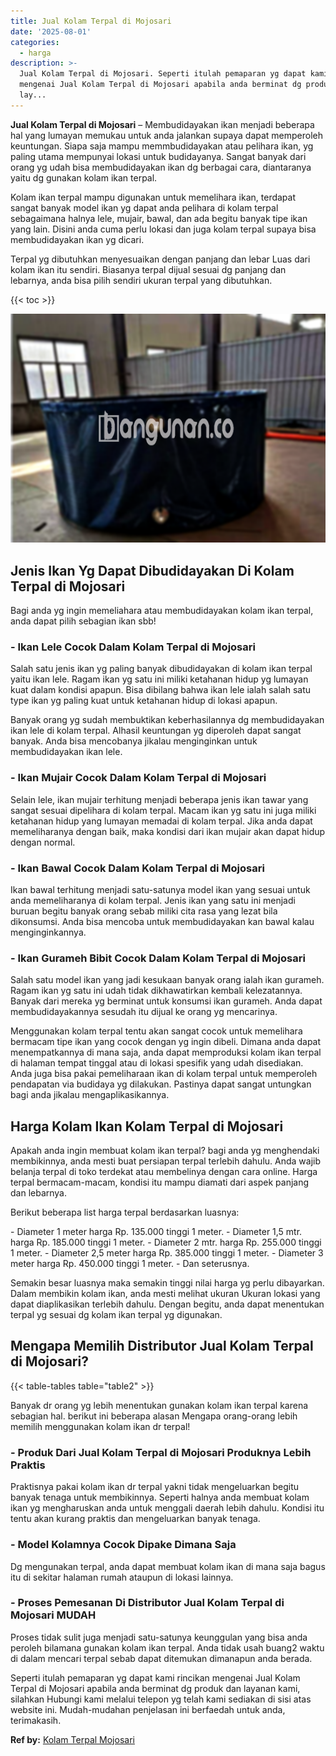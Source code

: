 ```yaml
---
title: Jual Kolam Terpal di Mojosari
date: '2025-08-01'
categories:
  - harga
description: >-
  Jual Kolam Terpal di Mojosari. Seperti itulah pemaparan yg dapat kami rincikan
  mengenai Jual Kolam Terpal di Mojosari apabila anda berminat dg produk dan
  lay...
---
```


**Jual Kolam Terpal di Mojosari** – Membudidayakan ikan menjadi beberapa hal yang lumayan memukau untuk anda jalankan supaya dapat memperoleh keuntungan. Siapa saja mampu memmbudidayakan atau pelihara ikan, yg paling utama mempunyai lokasi untuk budidayanya. Sangat banyak dari orang yg udah bisa membudidayakan ikan dg berbagai cara, diantaranya yaitu dg gunakan kolam ikan terpal.

Kolam ikan terpal mampu digunakan untuk memelihara ikan, terdapat sangat banyak model ikan yg dapat anda pelihara di kolam terpal sebagaimana halnya lele, mujair, bawal, dan ada begitu banyak tipe ikan yang lain. Disini anda cuma perlu lokasi dan juga kolam terpal supaya bisa membudidayakan ikan yg dicari.

Terpal yg dibutuhkan menyesuaikan dengan panjang dan lebar Luas dari kolam ikan itu sendiri. Biasanya terpal dijual sesuai dg panjang dan lebarnya, anda bisa pilih sendiri ukuran terpal yang dibutuhkan.

{{< toc >}}

![Jual Kolam Terpal di Mojosari](/images/jual-kolam-terpal-56.png)

## Jenis Ikan Yg Dapat Dibudidayakan Di Kolam Terpal di Mojosari

Bagi anda yg ingin memeliahara atau membudidayakan kolam ikan terpal, anda dapat pilih sebagian ikan sbb!

### \- Ikan Lele Cocok Dalam Kolam Terpal di Mojosari

Salah satu jenis ikan yg paling banyak dibudidayakan di kolam ikan terpal yaitu ikan lele. Ragam ikan yg satu ini miliki ketahanan hidup yg lumayan kuat dalam kondisi apapun. Bisa dibilang bahwa ikan lele ialah salah satu type ikan yg paling kuat untuk ketahanan hidup di lokasi apapun.

Banyak orang yg sudah membuktikan keberhasilannya dg membudidayakan ikan lele di kolam terpal. Alhasil keuntungan yg diperoleh dapat sangat banyak. Anda bisa mencobanya jikalau menginginkan untuk membudidayakan ikan lele.

### \- Ikan Mujair Cocok Dalam Kolam Terpal di Mojosari

Selain lele, ikan mujair terhitung menjadi beberapa jenis ikan tawar yang sangat sesuai dipelihara di kolam terpal. Macam ikan yg satu ini juga miliki ketahanan hidup yang lumayan memadai di kolam terpal. Jika anda dapat memeliharanya dengan baik, maka kondisi dari ikan mujair akan dapat hidup dengan normal.

### \- Ikan Bawal Cocok Dalam Kolam Terpal di Mojosari

Ikan bawal terhitung menjadi satu-satunya model ikan yang sesuai untuk anda memeliharanya di kolam terpal. Jenis ikan yang satu ini menjadi buruan begitu banyak orang sebab miliki cita rasa yang lezat bila dikonsumsi. Anda bisa mencoba untuk membudidayakan kan bawal kalau menginginkannya.

### \- Ikan Gurameh Bibit Cocok Dalam Kolam Terpal di Mojosari

Salah satu model ikan yang jadi kesukaan banyak orang ialah ikan gurameh. Ragam ikan yg satu ini udah tidak dikhawatirkan kembali kelezatannya. Banyak dari mereka yg berminat untuk konsumsi ikan gurameh. Anda dapat membudidayakannya sesudah itu dijual ke orang yg mencarinya.

Menggunakan kolam terpal tentu akan sangat cocok untuk memelihara bermacam tipe ikan yang cocok dengan yg ingin dibeli. Dimana anda dapat menempatkannya di mana saja, anda dapat memproduksi kolam ikan terpal di halaman tempat tinggal atau di lokasi spesifik yang udah disediakan. Anda juga bisa pakai pemeliharaan ikan di kolam terpal untuk memperoleh pendapatan via budidaya yg dilakukan. Pastinya dapat sangat untungkan bagi anda jikalau mengaplikasikannya.

## Harga Kolam Ikan Kolam Terpal di Mojosari

Apakah anda ingin membuat kolam ikan terpal? bagi anda yg menghendaki membikinnya, anda mesti buat persiapan terpal terlebih dahulu. Anda wajib belanja terpal di toko terdekat atau membelinya dengan cara online. Harga terpal bermacam-macam, kondisi itu mampu diamati dari aspek panjang dan lebarnya.

Berikut beberapa list harga terpal berdasarkan luasnya:

\- Diameter 1 meter harga Rp. 135.000 tinggi 1 meter. - Diameter 1,5 mtr. harga Rp. 185.000 tinggi 1 meter. - Diameter 2 mtr. harga Rp. 255.000 tinggi 1 meter. - Diameter 2,5 meter harga Rp. 385.000 tinggi 1 meter. - Diameter 3 meter harga Rp. 450.000 tinggi 1 meter. - Dan seterusnya.

Semakin besar luasnya maka semakin tinggi nilai harga yg perlu dibayarkan. Dalam membikin kolam ikan, anda mesti melihat ukuran Ukuran lokasi yang dapat diaplikasikan terlebih dahulu. Dengan begitu, anda dapat menentukan terpal yg sesuai dg kolam ikan terpal yg digunakan.

## Mengapa Memilih Distributor Jual Kolam Terpal di Mojosari?

{{< table-tables table="table2" >}}

Banyak dr orang yg lebih menentukan gunakan kolam ikan terpal karena sebagian hal. berikut ini beberapa alasan Mengapa orang-orang lebih memilih menggunakan kolam ikan dr terpal!

### \- Produk Dari Jual Kolam Terpal di Mojosari Produknya Lebih Praktis

Praktisnya pakai kolam ikan dr terpal yakni tidak mengeluarkan begitu banyak tenaga untuk membikinnya. Seperti halnya anda membuat kolam ikan yg mengharuskan anda untuk menggali daerah lebih dahulu. Kondisi itu tentu akan kurang praktis dan mengeluarkan banyak tenaga.

### \- Model Kolamnya Cocok Dipake Dimana Saja

Dg mengunakan terpal, anda dapat membuat kolam ikan di mana saja bagus itu di sekitar halaman rumah ataupun di lokasi lainnya.

### \- Proses Pemesanan Di Distributor Jual Kolam Terpal di Mojosari MUDAH

Proses tidak sulit juga menjadi satu-satunya keunggulan yang bisa anda peroleh bilamana gunakan kolam ikan terpal. Anda tidak usah buang2 waktu di dalam mencari terpal sebab dapat ditemukan dimanapun anda berada.

Seperti itulah pemaparan yg dapat kami rincikan mengenai Jual Kolam Terpal di Mojosari apabila anda berminat dg produk dan layanan kami, silahkan Hubungi kami melalui telepon yg telah kami sediakan di sisi atas website ini. Mudah-mudahan penjelasan ini berfaedah untuk anda, terimakasih.

**Ref by:** [Kolam Terpal Mojosari](https://id.wikipedia.org/wiki/Kolam)
